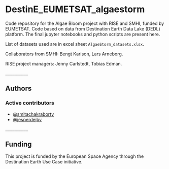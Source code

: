 # DestinE_EUMETSAT_algaestorm

Code repository for the Algae Bloom project with RISE and SMHI, funded by EUMETSAT. Code based on data from Destination Earth Data Lake (DEDL) platform. The final jupyter notebooks and python scripts are present here. 

List of datasets used are in excel sheet `AlgaeStorm_datasets.xlsx`.
 
Collaborators from SMHI: Bengt Karlson, Lars Arneborg. 

RISE project managers: Jenny Carlstedt, Tobias Edman.

`__________`

## Authors

### Active contributors
- [@smitachakraborty](https://github.com/smitachakraborty)
- [@jesperdejby](https://github.com/jesperdejby)

`__________`

## Funding

This project is funded by the European Space Agency through the Destination Earth Use Case initiative.


